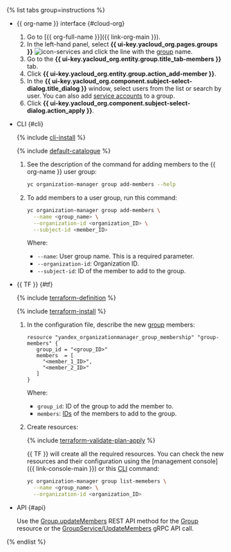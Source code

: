 {% list tabs group=instructions %}

- {{ org-name }} interface {#cloud-org}

  1. Go to [{{ org-full-name }}]({{ link-org-main }}).
  1. In the left-hand panel, select **{{ ui-key.yacloud_org.pages.groups }}** ![icon-services](../../_assets/console-icons/persons.svg) and click the line with the [group](../../organization/concepts/groups.md) name.
  1. Go to the **{{ ui-key.yacloud_org.entity.group.title_tab-members }}** tab.
  1. Click **{{ ui-key.yacloud_org.entity.group.action_add-member }}**.
  1. In the **{{ ui-key.yacloud_org.component.subject-select-dialog.title_dialog }}** window, select users from the list or search by user. You can also add [service accounts](../../iam/concepts/users/service-accounts.md) to a group.
  1. Click **{{ ui-key.yacloud_org.component.subject-select-dialog.action_apply }}**.

- CLI {#cli}

  {% include [cli-install](../../_includes/cli-install.md) %}

  {% include [default-catalogue](../../_includes/default-catalogue.md) %}

  1. See the description of the command for adding members to the {{ org-name }} user group:

      ```bash
      yc organization-manager group add-members --help
      ```

  1. To add members to a user group, run this command:

      ```bash
      yc organization-manager group add-members \
        --name <group_name> \
        --organization-id <organization_ID> \
        --subject-id <member_ID>
      ```

      Where:

      * `--name`: User group name. This is a required parameter.
      * `--organization-id`: Organization ID.
      * `--subject-id`: ID of the member to add to the group.

- {{ TF }} {#tf}

  {% include [terraform-definition](../../_tutorials/_tutorials_includes/terraform-definition.md) %}

  {% include [terraform-install](../../_includes/terraform-install.md) %}

  1. In the configuration file, describe the new [group](../../organization/concepts/groups.md) members:

     ```hcl
     resource "yandex_organizationmanager_group_membership" "group-members" {
        group_id = "<group_ID>"
        members  = [
          "<member_1_ID>",
          "<member_2_ID>"
        ]
     }
     ```

     Where:

     * `group_id`: ID of the group to add the member to.
     * `members`: [IDs](../../organization/operations/users-get.md) of the members to add to the group.
  1. Create resources:

     {% include [terraform-validate-plan-apply](../../_tutorials/_tutorials_includes/terraform-validate-plan-apply.md) %}

     {{ TF }} will create all the required resources. You can check the new resources and their configuration using the [management console]({{ link-console-main }}) or this [CLI](../../cli/) command:

     ```bash
     yc organization-manager group list-memebers \
       --name <group_name> \
       --organization-id <organization_ID>
     ```

- API {#api}

    Use the [Group.updateMembers](../../organization/api-ref/Group/updateMembers.md) REST API method for the [Group](../../organization/api-ref/Group/index.md) resource or the [GroupService/UpdateMembers](../../organization/api-ref/grpc/group_service.md#UpdateMembers) gRPC API call.

{% endlist %}